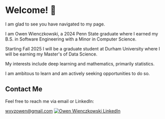 # Welcome! 🎊

I am glad to see you have navigated to my page.

I am Owen Wienczkowski, a 2024 Penn State graduate where I earned my B.S. in Software Engineering with a Minor in Computer Science.

Starting Fall 2025 I will be a graduate student at Durham University where I will be earning my Master's of Data Science.

My interests include deep learning and mathematics, primarily statistics. 

I am ambitous to learn and am actively seeking opportunities to do so. 

## Contact Me
Feel free to reach me via email or LinkedIn:
  
  wxyzowen@gmail.com
  [![Owen Wienczkowski](https://i.sstatic.net/gVE0j.png) LinkedIn](https://www.linkedin.com/in/owenwienczkowski/)
  &nbsp;
